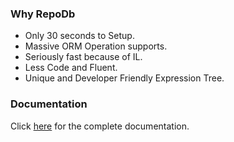 ### Why RepoDb

 - Only 30 seconds to Setup.
 - Massive ORM Operation supports.
 - Seriously fast because of IL.
 - Less Code and Fluent.
 - Unique and Developer Friendly Expression Tree.

### Documentation
Click [here](https://repodb.readthedocs.io/en/latest/index.html) for the complete documentation.
